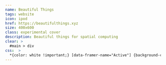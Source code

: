```yaml
---
name: Beautiful Things
tags: website
icon: ipod
href: https://beautifulthings.xyz
size: 400x600
class: experimental cover
description: Beautiful things for spatial computing
clear: >
  #main > div
css:  >
  *{color: white !important;} [data-framer-name="Active"] {background-color:black !important;}
---
```



